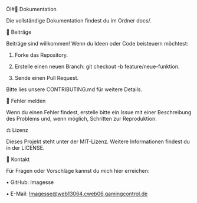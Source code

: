 Öl#📜 Dokumentation

Die vollständige Dokumentation findest du im Ordner docs/.


🤝 Beiträge

Beiträge sind willkommen! Wenn du Ideen oder Code beisteuern möchtest:

1. Forke das Repository.

2. Erstelle einen neuen Branch: git checkout -b feature/neue-funktion.

3. Sende einen Pull Request.

Bitte lies unsere CONTRIBUTING.md für weitere Details.


🐛 Fehler melden

Wenn du einen Fehler findest, erstelle bitte ein Issue mit einer Beschreibung des Problems und, wenn möglich, Schritten zur Reproduktion.


⚖️ Lizenz

Dieses Projekt steht unter der MIT-Lizenz. Weitere Informationen findest du in der LICENSE.


📧 Kontakt

Für Fragen oder Vorschläge kannst du mich hier erreichen:

• GitHub: Imagesse

• E-Mail: Imagesse@web13064.cweb06.gamingcontrol.de